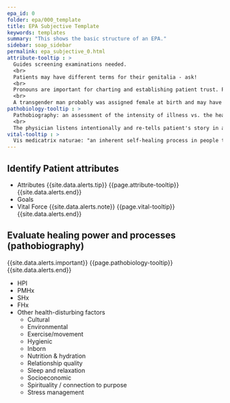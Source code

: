 ```yaml
---
epa_id: 0
folder: epa/000_template
title: EPA Subjective Template
keywords: templates
summary: "This shows the basic structure of an EPA."
sidebar: soap_sidebar
permalink: epa_subjective_0.html
attribute-tooltip : >
  Guides screening examinations needed.
  <br>
  Patients may have different terms for their genitalia - ask!
  <br>
  Pronouns are important for charting and establishing patient trust. Pronouns reflect how we perceive someone’s gender.
  <br>
  A transgender man probably was assigned female at birth and may have a vulva, uterus, cervix, ovaries, and breasts that must be examined, as for any cisgender female patient.
pathobiology-tooltip : >
  Pathobiography: an assessment of the intensity of illness vs. the healing process. This includes, but is not limited to: history of present illness (HPI), past medical history (PMHx), family history (FHx), social history (SHx), psychospiritual history, dietary history, and  health history. Identify key turning points for the patient (e.g., “I’ve  not  been well since…”), along with potential toxic exposures; traumas; disturbances; and constitutional/inborn, strengths, weaknesses, and particularities.
  <br>
  The physician listens intentionally and re-tells patient's story in a way that facilitates the therapeutic alliance. Approach is efficient, professional, and compassionate.
vital-tooltip : >
  Vis medicatrix naturae: "an inherent self-healing process in people that is ordered and intelligent. Naturopathic physicians act to identify and remove obstacles to healing and recovery, and to facilitate and augment this inherent self-healing process." (AANP, 2022, https://naturopathic.org/page/PrinciplesNaturopathicMedicine?&hhsearchterms=%22vis+and+medicatrix+and+naturae%22)
---
```


## Identify Patient attributes
- Attributes
  {{site.data.alerts.tip}}
  {{page.attribute-tooltip}}
  {{site.data.alerts.end}}
- Goals
- Vital Force
  {{site.data.alerts.note}}
  {{page.vital-tooltip}}
  {{site.data.alerts.end}}

## Evaluate healing power and processes (pathobiography)
   {{site.data.alerts.important}}
   {{page.pathobiology-tooltip}}
   {{site.data.alerts.end}}
- HPI
- PMHx
- SHx
- FHx
- Other health-disturbing factors
	- Cultural
	- Environmental
	- Exercise/movement
	- Hygienic
	- Inborn
	- Nutrition & hydration
	- Relationship quality
	- Sleep and relaxation
	- Socioeconomic
	- Spirituality / connection to purpose
	- Stress management
